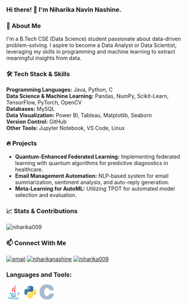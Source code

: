 <h3 align="left">Hi there! 👋 I'm Niharika Navin Nashine.</h3>

<h3 align="left">🚀 About Me</h3>
<p align="left">
    I'm a B.Tech CSE (Data Science) student passionate about data-driven problem-solving. I aspire to become a Data Analyst or Data Scientist, leveraging my skills in programming and machine learning to extract meaningful insights from data.
</p>

<h3 align="left">🛠️ Tech Stack & Skills</h3>
<p align="left">
    <strong>Programming Languages:</strong> Java, Python, C<br>
    <strong>Data Science & Machine Learning:</strong> Pandas, NumPy, Scikit-Learn, TensorFlow, PyTorch, OpenCV<br>
    <strong>Databases:</strong> MySQL<br>
    <strong>Data Visualization:</strong> Power BI, Tableau, Matplotlib, Seaborn<br>
    <strong>Version Control:</strong> GitHub<br>
    <strong>Other Tools:</strong> Jupyter Notebook, VS Code, Linux
</p>

<h3 align="left">🔥 Projects</h3>
<ul>
    <li><strong>Quantum-Enhanced Federated Learning:</strong> Implementing federated learning with quantum algorithms for predictive diagnostics in healthcare.</li>
    <li><strong>Email Management Automation:</strong> NLP-based system for email summarization, sentiment analysis, and auto-reply generation.</li>
    <li><strong>Meta-Learning for AutoML:</strong> Utilizing TPOT for automated model selection and evaluation.</li>
</ul>

<h3 align="left">📈 Stats & Contributions</h3>
<p align="left">
    <img align="center" src="https://github-readme-stats.vercel.app/api/top-langs?username=niharika009&show_icons=true&locale=en&layout=compact" alt="niharika009" />
</p>

<h3 align="left">📫 Connect With Me</h3>
<p align="left">
    <a href="mailto:niharikanashine2004@gmail.com" target="blank"><img align="center" src="https://img.icons8.com/ios/50/000000/gmail-new.png" alt="email" height="30" width="40" /></a>
    <a href="https://linkedin.com/in/niharikanashine" target="blank"><img align="center" src="https://raw.githubusercontent.com/rahuldkjain/github-profile-readme-generator/master/src/images/icons/Social/linked-in-alt.svg" alt="niharikanashine" height="30" width="40" /></a>
    <a href="https://github.com/niharika009" target="blank"><img align="center" src="https://raw.githubusercontent.com/rahuldkjain/github-profile-readme-generator/master/src/images/icons/Social/github.svg" alt="niharika009" height="30" width="40" /></a>
</p>

<h3 align="left">Languages and Tools:</h3>
<p align="left">
    <a href="https://www.java.com" target="_blank" rel="noreferrer"><img src="https://raw.githubusercontent.com/devicons/devicon/master/icons/java/java-original.svg" alt="java" width="40" height="40" /></a>
    <a href="https://www.python.org" target="_blank" rel="noreferrer"><img src="https://raw.githubusercontent.com/devicons/devicon/master/icons/python/python-original.svg" alt="python" width="40" height="40" /></a>
    <a href="https://en.wikipedia.org/wiki/C_(programming_language)" target="_blank" rel="noreferrer"><img src="https://raw.githubusercontent.com/devicons/devicon/master/icons/c/c-original.svg" alt="c" width="40" height="40" /></a>
</p>
